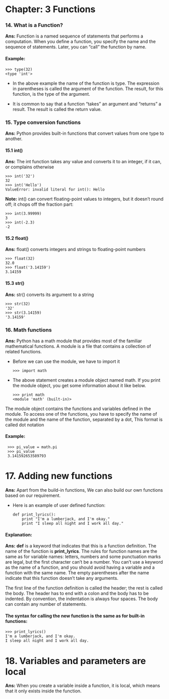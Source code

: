 # Chapter: 3 Functions

### 14. What is a Function?

**Ans:** Function is a named sequence of statements that performs a computation. When you define a function, you specify the name and the sequence of statements. Later, you can “call” the function by name.

#### Example:

    >>> type(32)
    <type 'int'>
    
+ In the above example  the name of the function is type. The expression in parentheses is called the argument of the function. The result, for this function, is the type of the argument.

+ It is common to say that a function “takes” an argument and “returns” a result. The result is called the return value.

### 15. Type conversion functions

**Ans:** Python provides built-in functions that convert values from one type to another. 

#### 15.1 int()

**Ans:** The int function takes any value and converts it to an integer, if it can, or complains otherwise

    >>> int('32')
    32
    >>> int('Hello')
    ValueError: invalid literal for int(): Hello

**Note:** int() can convert floating-point values to integers, but it doesn’t round off; it chops off the fraction part:

    >>> int(3.99999)
    3
    >>> int(-2.3)
    -2
    
#### 15.2 float()

**Ans:** float() converts integers and strings to floating-point numbers

    >>> float(32)
    32.0
    >>> float('3.14159')
    3.14159
    
#### 15.3 str()

**Ans:** str() converts its argument to a string

    >>> str(32)
    '32'
    >>> str(3.14159)
    '3.14159'
    
### 16. Math functions

**Ans:** Python has a math module that provides most of the familiar mathematical functions. A module is a file that contains a collection of related functions.

+ Before we can use the module, we have to import it

      >>> import math
      
+ The above statement creates a module object named math. If you print the module object, you get some information about it like below.

      >>> print math
      <module 'math' (built-in)>
      
The module object contains the functions and variables defined in the module. To access one of the functions, you have to specify the name of the module and the name of the function, separated by a dot, This format is called dot notation

#### Example:

     >>> pi_value = math.pi
     >>> pi_value
     3.141592653589793

# 17. Adding new functions

**Ans:** Apart from the build-in functions, We can also build our own functions based on our requirement.

+ Here is an example of user defined function:

      def print_lyrics():
          print "I'm a lumberjack, and I'm okay."
          print "I sleep all night and I work all day."
          
          
#### Explanation:

**Ans:** **def** is a keyword that indicates that this is a function definition. The name of the function is **print_lyrics**. The rules for function names are the same as for variable names: letters, numbers and some punctuation marks are legal, but the first character can’t be a number. You can’t use a keyword as the name of a function, and you should avoid having a variable
and a function with the same name. The empty parentheses after the name indicate that this function doesn’t take any arguments.

The first line of the function definition is called the header; the rest is called the body. The header has to end with a colon and the body has to be indented. By convention, the indentation is always four spaces. The body can contain any number of statements.

#### The syntax for calling the new function is the same as for built-in functions:

    >>> print_lyrics()
    I'm a lumberjack, and I'm okay.
    I sleep all night and I work all day.

# 18. Variables and parameters are local

**Ans:** When you create a variable inside a function, it is local, which means that it only exists inside the function.






    





    
    
    
    
    
    
    
    
    
    
    
    
    
    
    


